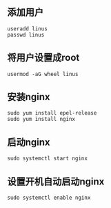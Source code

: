 ## 添加用户
    useradd linus
    passwd linus
## 将用户设置成root
    usermod -aG wheel linus
## 安装nginx
    sudo yum install epel-release
    sudo yum install nginx
## 启动nginx
    sudo systemctl start nginx
## 设置开机自动启动nginx
    sudo systemctl enable nginx
